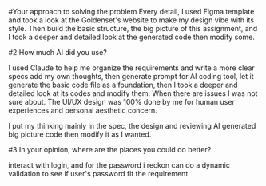 #Your approach to solving the problem
Every detail, I used Figma template and took a look at the Goldenset's website to make my design vibe with its style. Then build the basic structure, the big picture of this assignment, and I took a deeper and detailed look at the generated code then modify some.

#2 How much AI did you use?

I used Claude to help me organize the requirements and write a more clear specs add my own thoughts, then generate prompt for AI coding tool, let it generate the basic code file as a foundation, then I took a deeper and detailed look at its codes and modify them. When there are issues I was not sure about. The UI/UX design was 100% done by me for human user experiences and personal aesthetic concern.

I put my thinking mainly in the spec, the design and reviewing AI generated big picture code then modify it as I wanted.

#3 In your opinion, where are the places you could do better?

interact with login, and for the password i reckon can do a dynamic validation to see if user's password fit the requirement.
